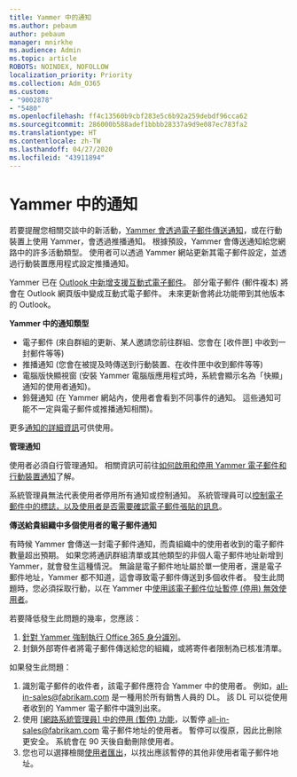 ```yaml
---
title: Yammer 中的通知
ms.author: pebaum
author: pebaum
manager: mnirkhe
ms.audience: Admin
ms.topic: article
ROBOTS: NOINDEX, NOFOLLOW
localization_priority: Priority
ms.collection: Adm_O365
ms.custom:
- "9002878"
- "5480"
ms.openlocfilehash: ff4c13560b9cbf283e5c6b92a259debdf96cca62
ms.sourcegitcommit: 286000b588adef1bbbb28337a9d9e087ec783fa2
ms.translationtype: HT
ms.contentlocale: zh-TW
ms.lasthandoff: 04/27/2020
ms.locfileid: "43911894"
---
```

# <a name="notifications-in-yammer"></a>Yammer 中的通知

若要提醒您相關交談中的新活動，[Yammer 會透過電子郵件傳送通知](https://support.microsoft.com/en-gb/office/enable-or-disable-yammer-email-and-phone-notifications-93e530e0-189f-4768-8f28-7683d48cc996)，或在行動裝置上使用 Yammer，會透過推播通知。 根據預設，Yammer 會傳送通知給您網路中的許多活動類型。 使用者可以透過 Yammer 網站更新其電子郵件設定，並透過行動裝置應用程式設定推播通知。 

Yammer 已在 [Outlook 中新增支援互動式電子郵件](https://techcommunity.microsoft.com/t5/outlook-blog/interactive-yammer-emails-in-outlook-on-the-web-are-here/ba-p/1209420)。 部分電子郵件 (郵件複本) 將會在 Outlook 網頁版中變成互動式電子郵件。 未來更新會將此功能帶到其他版本的 Outlook。

**Yammer 中的通知類型**

- 電子郵件 (來自群組的更新、某人邀請您前往群組、您會在 [收件匣] 中收到一封郵件等等)
- 推播通知 (您會在被提及時傳送到行動裝置、在收件匣中收到郵件等等)
- 電腦版快顯視窗 (安裝 Yammer 電腦版應用程式時，系統會顯示名為「快顯」通知的使用者通知)。
- 鈴聲通知 (在 Yammer 網站內，使用者會看到不同事件的通知。 這些通知可能不一定與電子郵件或推播通知相關)。

更多[通知的詳細資訊](https://support.microsoft.com/en-gb/office/enable-or-disable-yammer-email-and-phone-notifications-93e530e0-189f-4768-8f28-7683d48cc996)可供使用。

**管理通知**

使用者必須自行管理通知。 相關資訊可前往[如何啟用和停用 Yammer 電子郵件和行動裝置通知](https://support.microsoft.com/en-gb/office/enable-or-disable-yammer-email-and-phone-notifications-93e530e0-189f-4768-8f28-7683d48cc996)了解。 

系統管理員無法代表使用者停用所有通知或控制通知。 系統管理員可以[控制電子郵件中的標誌，以及使用者是否需要確認電子郵件張貼的訊息](https://docs.microsoft.com/yammer/configure-your-yammer-network/configure-email-and-yammer)。

**傳送給貴組織中多個使用者的電子郵件通知**

有時候 Yammer 會傳送一封電子郵件通知，而貴組織中的使用者收到的電子郵件數量超出預期。 如果您將通訊群組清單或其他類型的非個人電子郵件地址新增到 Yammer，就會發生這種情況。 無論是電子郵件地址屬於單一使用者，還是電子郵件地址，Yammer 都不知道，這會導致電子郵件傳送到多個收件者。 發生此問題時，您必須採取行動，以在 Yammer 中[使用該電子郵件位址暫停 (停用) 無效使用者](https://docs.microsoft.com/yammer/manage-yammer-users/add-block-or-remove-users#remove-users)。 

若要降低發生此問題的幾率，您應該：

1. [針對 Yammer 強制執行 Office 365 身分識別](https://docs.microsoft.com/yammer/configure-your-yammer-network/enforce-office-365-identity)。
2. 封鎖外部寄件者將電子郵件傳送給您的組織，或將寄件者限制為已核准清單。

如果發生此問題：

1. 識別電子郵件的收件者，該電子郵件應符合 Yammer 中的使用者。 例如，all-in-sales@fabrikam.com 是一種用於所有銷售人員的 DL。 該 DL 可以從使用者收到的 Yammer 電子郵件中識別出來。
2. 使用 [[網路系統管理員] 中的停用 (暫停) 功能](https://docs.microsoft.com/yammer/manage-yammer-users/add-block-or-remove-users#remove-users)，以暫停 all-in-sales@fabrikam.com 電子郵件地址的使用者。 暫停可以復原，因此比刪除更安全。 系統會在 90 天後自動刪除使用者。
3. 您也可以選擇檢閱[使用者匯出](https://docs.microsoft.com/yammer/manage-security-and-compliance/export-yammer-enterprise-data#ExportUsers)，以找出應該暫停的其他非使用者電子郵件地址。
